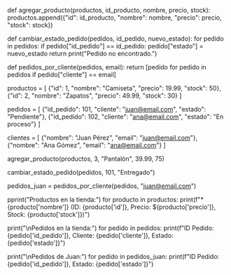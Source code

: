 def agregar_producto(productos, id_producto, nombre, precio, stock):
    productos.append({"id": id_producto, "nombre": nombre, "precio": precio, "stock": stock})


def cambiar_estado_pedido(pedidos, id_pedido, nuevo_estado):
    for pedido in pedidos:
        if pedido["id_pedido"] == id_pedido:
            pedido["estado"] = nuevo_estado
            return
    print("Pedido no encontrado.")


def pedidos_por_cliente(pedidos, email):
    return [pedido for pedido in pedidos if pedido["cliente"] == email]


productos = [
    {"id": 1, "nombre": "Camiseta", "precio": 19.99, "stock": 50},
    {"id": 2, "nombre": "Zapatos", "precio": 49.99, "stock": 30}
]

pedidos = [
    {"id_pedido": 101, "cliente": "juan@email.com", "estado": "Pendiente"},
    {"id_pedido": 102, "cliente": "ana@email.com", "estado": "En proceso"}
]

clientes = [
    {"nombre": "Juan Pérez", "email": "juan@email.com"},
    {"nombre": "Ana Gómez", "email": "ana@email.com"}
]


agregar_producto(productos, 3, "Pantalón", 39.99, 75)


cambiar_estado_pedido(pedidos, 101, "Entregado")


pedidos_juan = pedidos_por_cliente(pedidos, "juan@email.com")

pprint("Productos en la tienda:")
for producto in productos:
    print(f"* {producto['nombre']} (ID: {producto['id']}, Precio: ${producto['precio']}, Stock: {producto['stock']})")


print("\nPedidos en la tienda:")
for pedido in pedidos:
    print(f"ID Pedido: {pedido['id_pedido']}, Cliente: {pedido['cliente']}, Estado: {pedido['estado']}")


print("\nPedidos de Juan:")
for pedido in pedidos_juan:
    print(f"ID Pedido: {pedido['id_pedido']}, Estado: {pedido['estado']}")
